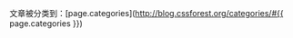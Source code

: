 文章被分类到：[page.categories](http://blog.cssforest.org/categories/#{{ page.categories }})


<!-- 多说公共JS代码 start (一个网页只需插入一次) -->
<script type="text/javascript">
var duoshuoQuery = {short_name:"cssforestorg"};
    (function() {
        var ds = document.createElement('script');
        ds.type = 'text/javascript';ds.async = true;
        ds.src = (document.location.protocol == 'https:' ? 'https:' : 'http:') + '//static.duoshuo.com/embed.js';
        ds.charset = 'UTF-8';
        (document.getElementsByTagName('head')[0] 
         || document.getElementsByTagName('body')[0]).appendChild(ds);
    })();
    </script>
<!-- 多说公共JS代码 end -->